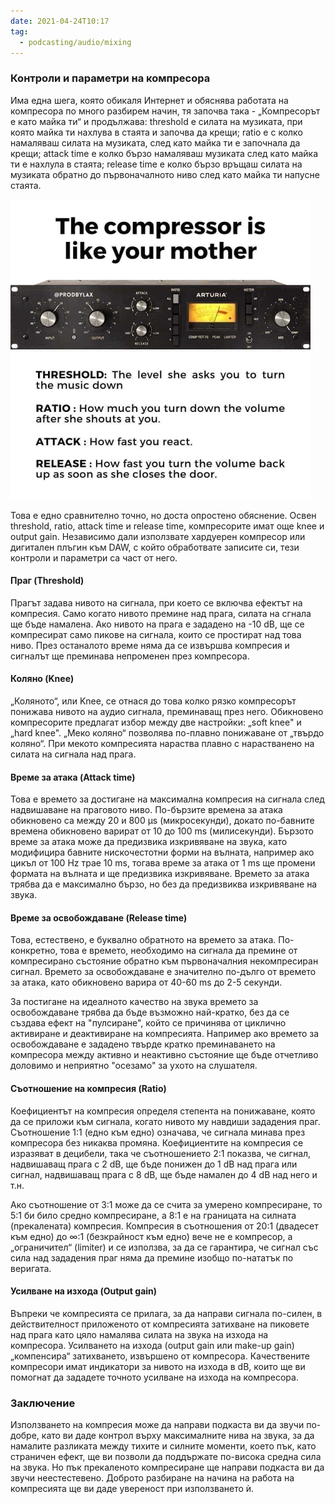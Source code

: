 ```yaml
---
date: 2021-04-24T10:17
tag:
  - podcasting/audio/mixing
---
```


### Контроли и параметри на компресора

Има една шега, която обикаля Интернет и обяснява работата на компресора по много
разбирем начин, тя започва така - „Компресорът е като майка ти“ и продължава:
threshold е силата на музиката, при която майка ти нахлува в стаята и започва да
крещи; ratio e с колко намаляваш силата на музиката, след като майка ти е
започнала да крещи; attack time е колко бързо намаляваш музиката след като майка
ти е нахлула в стаята; release time е колко бързо връщаш силата на музиката
обратно до първоначалното ниво след като майка ти напусне стаята.

![compression](./static/mcomp.png)

Това е едно сравнително точно, но доста опростено обяснение. Освен threshold,
ratio, attack time и release time, компресорите имат още knee и output gain.
Независимо дали използвате хардуерен компресор или дигитален плъгин към DAW, с
който обработвате записите си, тези контроли и параметри са част от него.

#### Праг (Threshold)

Прагът задава нивото на сигнала, при което се включва ефектът на
компресия.  Само когато нивото премине над прага, силата на сгнала ще бъде намалена.
Ако нивото на прага е зададено на -10 dB, ще се компресират само пикове на
сигнала, които се простират над това ниво. През останалото време няма да се
извършва компресия и сигналът ще преминава непроменен през компресора.

#### Коляно (Knee)

„Коляното“, или Knee, се отнася до това колко рязко компресорът понижава нивото
на аудио сигнала, преминаващ през него. Обикновено компресорите предлагат избор
между две настройки: „soft knee" и „hard knee". „Меко коляно“ позволява
по-плавно понижаване от „твърдо коляно“. При мекото компресията нараства
плавно с нарастванено на силата на сигнала над прага.  

#### Време за атака (Attack time)

Това е времето за достигане на максимална компресия на сигнала след надвишаване
на праговото ниво. По-бързите времена за атака обикновено са между 20 и 800 μs
(микросекунди), докато по-бавните времена обикновено варират от 10 до 100 ms
(милисекунди). Бързото време за атака може да предизвика изкривяване на звука,
като модифицира бавните нискочестотни форми на вълната, например ако цикъл от 100
Hz трае 10 ms, тогава време за атака от 1 ms ще промени формата на вълната и ще
предизвика изкривяване. Времето за атака трябва да е максимално бързо, но без да
предизвиква изкривяване на звука.

#### Време за освобождаване (Release time)

Това, естествено, е буквално обратното на времето за атака. По-конкретно, това е
времето, необходимо на сигнала да премине от компресирано състояние обратно към
първоначалния некомпресиран сигнал. Времето за освобождаване е значително
по-дълго от времето за атака, като обикновено варира от 40-60 ms до 2-5 секунди.

За постигане на идеалното качество на звука времето за освобождаване трябва да
бъде възможно най-кратко, без да се създава ефект на "пулсиране", който се
причинява от циклично активиране и деактивиране на компресията. Например ако
времето за освобождаване е зададено твърде кратко преминаването на компресора
между активно и неактивно състояние ще бъде отчетливо доловимо и неприятно
"осезамо" за ухото на слушателя.

#### Съотношение на компресия (Ratio)

Коефициентът на компресия определя степента на понижаване, която да се приложи
към сигнала, когато нивото му навдиши зададения праг. Съотношение 1:1 (едно към
едно) означава, че сигнала минава през компресора без никаква промяна.
Коефициентите на компресия се изразяват в децибели, така че съотношението 2:1
показва, че сигнал, надвишаващ прага с 2 dB, ще бъде понижен до 1 dB над прага
или сигнал, надвишаващ прага с 8 dB, ще бъде намален до 4 dB над него и т.н.

Ако съотношение от 3:1 може да се счита за умерено компресиране, то 5:1 би било
средно компресиране, а 8:1 е на границата на силната (прекалената) компресия.
Компресия в съотношения от 20:1 (двадесет към едно) до ∞:1 (безкрайност към
едно) вече не е компресор, а „ограничител“ (limiter) и се използва, за да се
гарантира, че сигнал със сила над зададения праг няма да премине изобщо
по-нататък по веригата.

#### Усилване на изхода (Output gain) 

Въпреки че компресията се прилага, за да направи сигнала по-силен, в
действителност приложеното от компресията затихване на пиковете над прага като
цяло намалява силата на звука на изхода на компресора. Усилването на изхода
(output gain или make-up gain) „компенсира“ затихването, извършено от
компресора.  Качествените компресори имат индикатори за нивото на изхода в dB,
които ще ви помогнат да зададете точното усилване на изхода на компресора.

### Заключение

Използването на компресия може да направи подкаста ви да звучи по-добре, като ви
даде контрол върху максималните нива на звука, за да намалите разликата между
тихите и силните моменти, което пък, като страничен ефект, ще ви позволи да
поддържате по-висока средна сила на звука. Но пък прекаленото компресиране ще
направи подкаста ви да звучи неестестевено. Доброто разбиране на начина на
работа на компресията ще ви даде увереност при използването ѝ.
